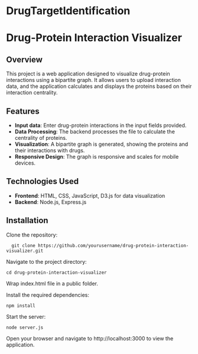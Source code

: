 # DrugTargetIdentification
# Drug-Protein Interaction Visualizer

## Overview

This project is a web application designed to visualize drug-protein interactions using a bipartite graph. It allows users to upload interaction data, and the application calculates and displays the proteins based on their interaction centrality.

## Features

- **Input data**: Enter drug-protein interactions in the input fields provided.
- **Data Processing**: The backend processes the file to calculate the centrality of proteins.
- **Visualization**: A bipartite graph is generated, showing the proteins and their interactions with drugs.
- **Responsive Design**: The graph is responsive and scales for mobile devices.

## Technologies Used

- **Frontend**: HTML, CSS, JavaScript, D3.js for data visualization
- **Backend**: Node.js, Express.js

## Installation

 Clone the repository:
 ```
   git clone https://github.com/yourusername/drug-protein-interaction-visualizer.git
```
   Navigate to the project directory:
```
cd drug-protein-interaction-visualizer
```
Wrap index.html file in a public folder.

Install the required dependencies:
```
npm install
```
Start the server:
```
node server.js
```
Open your browser and navigate to http://localhost:3000 to view the application.
